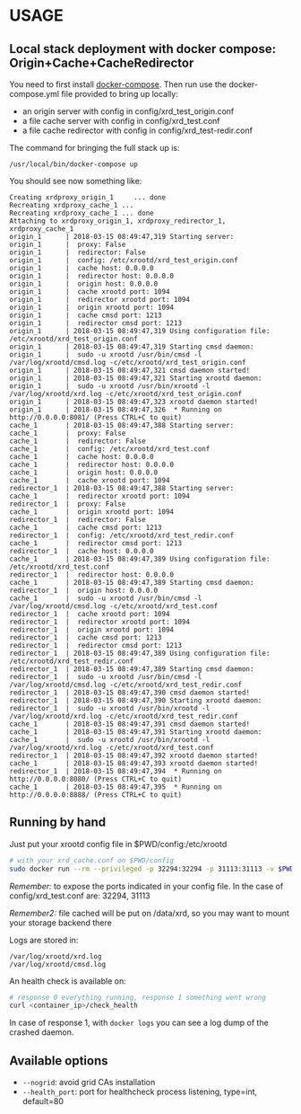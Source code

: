 # USAGE

## Local stack deployment with docker compose: Origin+Cache+CacheRedirector

You need to first install [docker-compose](https://docs.docker.com/compose/install/#install-compose).
Then run use the docker-compose.yml file provided to bring up locally:
* an origin server with config in config/xrd_test_origin.conf
* a file cache server with config in config/xrd_test.conf
* a file cache redirector with config in config/xrd_test-redir.conf

The command for bringing the full stack up is:
```
/usr/local/bin/docker-compose up
```

You should see now something like:
```
Creating xrdproxy_origin_1     ... done
Recreating xrdproxy_cache_1 ...
Recreating xrdproxy_cache_1 ... done
Attaching to xrdproxy_origin_1, xrdproxy_redirector_1, xrdproxy_cache_1
origin_1      | 2018-03-15 08:49:47,319 Starting server:
origin_1      |  proxy: False
origin_1      |  redirector: False
origin_1      |  config: /etc/xrootd/xrd_test_origin.conf
origin_1      |  cache host: 0.0.0.0
origin_1      |  redirector host: 0.0.0.0
origin_1      |  origin host: 0.0.0.0
origin_1      |  cache xrootd port: 1094
origin_1      |  redirector xrootd port: 1094
origin_1      |  origin xrootd port: 1094
origin_1      |  cache cmsd port: 1213
origin_1      |  redirector cmsd port: 1213
origin_1      | 2018-03-15 08:49:47,319 Using configuration file: /etc/xrootd/xrd_test_origin.conf
origin_1      | 2018-03-15 08:49:47,319 Starting cmsd daemon:
origin_1      |  sudo -u xrootd /usr/bin/cmsd -l /var/log/xrootd/cmsd.log -c/etc/xrootd/xrd_test_origin.conf
origin_1      | 2018-03-15 08:49:47,321 cmsd daemon started!
origin_1      | 2018-03-15 08:49:47,321 Starting xrootd daemon:
origin_1      |  sudo -u xrootd /usr/bin/xrootd -l /var/log/xrootd/xrd.log -c/etc/xrootd/xrd_test_origin.conf
origin_1      | 2018-03-15 08:49:47,323 xrootd daemon started!
origin_1      | 2018-03-15 08:49:47,326  * Running on http://0.0.0.0:8081/ (Press CTRL+C to quit)
cache_1       | 2018-03-15 08:49:47,388 Starting server:
cache_1       |  proxy: False
cache_1       |  redirector: False
cache_1       |  config: /etc/xrootd/xrd_test.conf
cache_1       |  cache host: 0.0.0.0
cache_1       |  redirector host: 0.0.0.0
cache_1       |  origin host: 0.0.0.0
cache_1       |  cache xrootd port: 1094
redirector_1  | 2018-03-15 08:49:47,388 Starting server:
cache_1       |  redirector xrootd port: 1094
redirector_1  |  proxy: False
cache_1       |  origin xrootd port: 1094
redirector_1  |  redirector: False
cache_1       |  cache cmsd port: 1213
redirector_1  |  config: /etc/xrootd/xrd_test_redir.conf
cache_1       |  redirector cmsd port: 1213
redirector_1  |  cache host: 0.0.0.0
cache_1       | 2018-03-15 08:49:47,389 Using configuration file: /etc/xrootd/xrd_test.conf
redirector_1  |  redirector host: 0.0.0.0
cache_1       | 2018-03-15 08:49:47,389 Starting cmsd daemon:
redirector_1  |  origin host: 0.0.0.0
cache_1       |  sudo -u xrootd /usr/bin/cmsd -l /var/log/xrootd/cmsd.log -c/etc/xrootd/xrd_test.conf
redirector_1  |  cache xrootd port: 1094
redirector_1  |  redirector xrootd port: 1094
redirector_1  |  origin xrootd port: 1094
redirector_1  |  cache cmsd port: 1213
redirector_1  |  redirector cmsd port: 1213
redirector_1  | 2018-03-15 08:49:47,389 Using configuration file: /etc/xrootd/xrd_test_redir.conf
redirector_1  | 2018-03-15 08:49:47,389 Starting cmsd daemon:
redirector_1  |  sudo -u xrootd /usr/bin/cmsd -l /var/log/xrootd/cmsd.log -c/etc/xrootd/xrd_test_redir.conf
redirector_1  | 2018-03-15 08:49:47,390 cmsd daemon started!
redirector_1  | 2018-03-15 08:49:47,390 Starting xrootd daemon:
redirector_1  |  sudo -u xrootd /usr/bin/xrootd -l /var/log/xrootd/xrd.log -c/etc/xrootd/xrd_test_redir.conf
cache_1       | 2018-03-15 08:49:47,391 cmsd daemon started!
cache_1       | 2018-03-15 08:49:47,391 Starting xrootd daemon:
cache_1       |  sudo -u xrootd /usr/bin/xrootd -l /var/log/xrootd/xrd.log -c/etc/xrootd/xrd_test.conf
redirector_1  | 2018-03-15 08:49:47,392 xrootd daemon started!
cache_1       | 2018-03-15 08:49:47,393 xrootd daemon started!
redirector_1  | 2018-03-15 08:49:47,394  * Running on http://0.0.0.0:8080/ (Press CTRL+C to quit)
cache_1       | 2018-03-15 08:49:47,395  * Running on http://0.0.0.0:8888/ (Press CTRL+C to quit)
```

## Running by hand

Just put your xrootd config file in $PWD/config:/etc/xrootd

```bash
# with your xrd_cache.conf on $PWD/config
sudo docker run --rm --privileged -p 32294:32294 -p 31113:31113 -v $PWD/config:/etc/xrootd cloudpg/xrootd-proxy --config /etc/xrootd/xrd_test.conf
```
*Remember:* to expose the ports indicated in your config file. In the case of config/xrd_test.conf are: 32294, 31113

*Remember2:* file cached will be put on /data/xrd, so you may want to mount your storage backend there

Logs are stored in:
```
/var/log/xrootd/xrd.log
/var/log/xrootd/cmsd.log
```

An health check is available on:
```bash
# response 0 everything running, response 1 something went wrong
curl <container_ip>/check_health
```

In case of response 1, with `docker logs` you can see a log dump of the crashed daemon.


## Available options

* `--nogrid`: avoid grid CAs installation
* `--health_port`: port for healthcheck process listening, type=int, default=80
